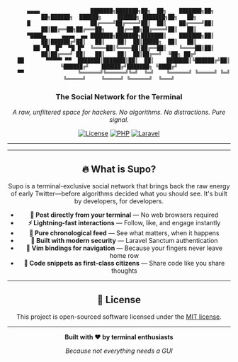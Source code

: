 <div align="center">

```
 ▄▄▄▄                ███████╗███████╗██╗  ██╗    ███████╗██╗   ██╗██████╗  ██████╗     ██████╗ ███████╗██╗   ██╗
 █                   ██╔════╝██╔════╝██║  ██║    ██╔════╝██║   ██║██╔══██╗██╔═══██╗    ██╔══██╗██╔════╝██║   ██║
 ▀████▄     ▄▄▄▄  ▄▄ ███████╗███████╗███████║    ███████╗██║   ██║██████╔╝██║   ██║    ██║  ██║█████╗  ██║   ██║
   ██ ▀█  █▀  ▀█ █▀  ╚════██║╚════██║██╔══██║    ╚════██║██║   ██║██╔═══╝ ██║   ██║    ██║  ██║██╔══╝  ╚██╗ ██╔╝
   ██       ▀▀▀▀▀ ▀▀  ███████║███████║██║  ██║    ███████║╚██████╔╝██║     ╚██████╔╝    ██████╔╝███████╗ ╚████╔╝
   ▀▀                 ╚══════╝╚══════╝╚═╝  ╚═╝    ╚══════╝ ╚═════╝ ╚═╝      ╚═════╝     ╚═════╝ ╚══════╝  ╚═══╝
```

### **The Social Network for the Terminal**

*A raw, unfiltered space for hackers. No algorithms. No distractions. Pure signal.*

[![License](https://img.shields.io/badge/license-MIT-blue.svg)](LICENSE)
[![PHP](https://img.shields.io/badge/php-8.4%2B-777BB4.svg?logo=php)](https://php.net)
[![Laravel](https://img.shields.io/badge/laravel-12-FF2D20.svg?logo=laravel)](https://laravel.com)

---


---

## 🔥 What is Supo?

Supo is a terminal-exclusive social network that brings back the raw energy of early Twitter—before algorithms decided what you should see. It's built by developers, for developers.

- **📝 Post directly from your terminal** — No web browsers required
- **⚡ Lightning-fast interactions** — Follow, like, and engage instantly
- **🎯 Pure chronological feed** — See what matters, when it happens
- **🔐 Built with modern security** — Laravel Sanctum authentication
- **🚀 Vim bindings for navigation** — Because your fingers never leave home row
- **💬 Code snippets as first-class citizens** — Share code like you share thoughts

---

## 📄 License

This project is open-sourced software licensed under the [MIT license](LICENSE).

---

<div align="center">

**Built with ❤️ by terminal enthusiasts**

*Because not everything needs a GUI*

</div>
